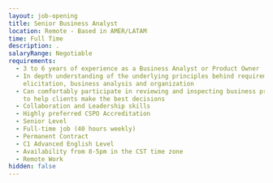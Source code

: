 ```yaml
---
layout: job-opening
title: Senior Business Analyst
location: Remote - Based in AMER/LATAM
time: Full Time
description: .
salaryRange: Negotiable
requirements:
  - 3 to 6 years of experience as a Business Analyst or Product Owner
  - In depth understanding of the underlying principles behind requirements
    elicitation, business analysis and organization
  - Can comfortably participate in reviewing and inspecting business priorities
    to help clients make the best decisions
  - Collaboration and Leadership skills
  - Highly preferred CSPO Accreditation
  - Senior Level
  - Full-time job (40 hours weekly)
  - Permanent Contract
  - C1 Advanced English Level
  - Availability from 8-5pm in the CST time zone
  - Remote Work
hidden: false
---
```

